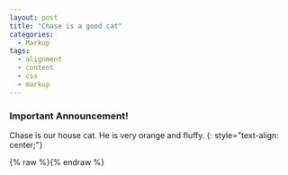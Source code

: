 ```yaml
---
layout: post
title: "Chase is a good cat"
categories:
  - Markup
tags:
  - alignment
  - content
  - css
  - markup
---
```


### Important Announcement!

Chase is our house cat. He is very orange and fluffy.
{: style="text-align: center;"}

{% raw %}<img src="{{ site.url }}/images/chase_keyboard.jpg" alt="">{% endraw %}

